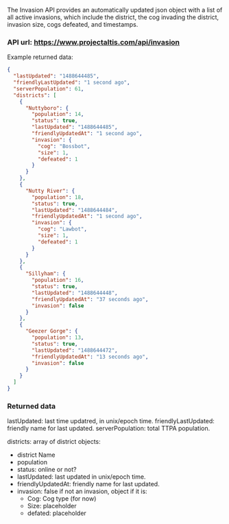 The Invasion API provides an automatically updated json object with a list of all active invasions, which include the district, the cog invading the district, invasion size, cogs defeated, and timestamps.

### API url: https://www.projectaltis.com/api/invasion

Example returned data:


```json
{
  "lastUpdated": "1488644485",
  "friendlyLastUpdated": "1 second ago",
  "serverPopulation": 61,
  "districts": [
    {
      "Nuttyboro": {
        "population": 14,
        "status": true,
        "lastUpdated": "1488644485",
        "friendlyUpdatedAt": "1 second ago",
        "invasion": {
          "cog": "Bossbot",
          "size": 1,
          "defeated": 1
        }
      }
    },
    {
      "Nutty River": {
        "population": 18,
        "status": true,
        "lastUpdated": "1488644484",
        "friendlyUpdatedAt": "1 second ago",
        "invasion": {
          "cog": "Lawbot",
          "size": 1,
          "defeated": 1
        }
      }
    },
    {
      "Sillyham": {
        "population": 16,
        "status": true,
        "lastUpdated": "1488644448",
        "friendlyUpdatedAt": "37 seconds ago",
        "invasion": false
      }
    },
    {
      "Geezer Gorge": {
        "population": 13,
        "status": true,
        "lastUpdated": "1488644472",
        "friendlyUpdatedAt": "13 seconds ago",
        "invasion": false
      }
    }
  ]
}

```

### Returned data

lastUpdated: last time updatred, in unix/epoch time.
friendlyLastUpdated: friendly name for last updated.
serverPopulation: total TTPA population.

districts: array of district objects:
- district Name
 - population
 - status: online or not?
 - lastUpdated: last updated in unix/epoch time.
 - friendlyUpdatedAt: friendly name for last updated.
 - invasion: false if not an invasion, object if it is:
    - Cog: Cog type (for now)
    - Size: placeholder
    - defated: placeholder
